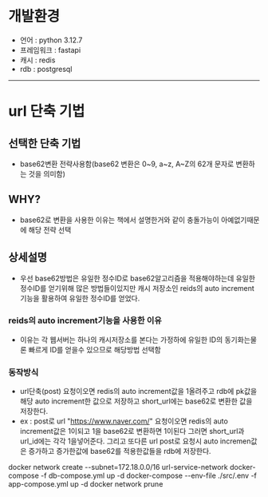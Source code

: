 # 개발환경
- 언어 : python 3.12.7
- 프레임워크 : fastapi
- 캐시 : redis
- rdb : postgresql
----
# url 단축 기법
## 선택한 단축 기법
- base62변환 전략사용함(base62 변환은 0~9, a~z, A~Z의 62개 문자로 변환하는 것을 의미함)
## WHY?
- base62로 변환을 사용한 이유는 책에서 설명한거와 같이 충돌가능이 아예없기때문에 해당 전략 선택

## 상세설명
- 우선 base62방법은 유일한 정수ID로 base62알고리즘을 적용해야하는데 유일한 정수ID를 얻기위해 많은 방법들이있지만 캐시 저장소인 reids의 auto increment기능을 활용하여 유일한 정수ID를 얻었다.
### reids의 auto increment기능을 사용한 이유
- 이유는 각 웹서버는 하나의 캐시저장소를 본다는 가정하에 유일한 ID의 동기화는물론 빠르게 ID를 얻을수 있으므로 해당방법 선택함
### 동작방식
- url단축(post) 요청이오면 redis의 auto increment값을 1올려주고 rdb에 pk값을 해당 auto increment한 값으로 저장하고 short_url에는 base62로 변환한 값을 저장한다.
- ex : post로 url "https://www.naver.com/" 요청이오면 redis의 auto increment값은 1이되고 1을 base62로 변환하면 1이된다 그러면 short_url과 url_id에는 각각 1을넣어준다. 그리고 또다른 url post로 요청시 auto incremen값은 증가하고 증가한값에 base62를 적용한값들을 rdb에 저장한다.

docker network create --subnet=172.18.0.0/16 url-service-network
docker-compose -f db-compose.yml up -d
docker-compose --env-file ./src/.env -f app-compose.yml up -d
docker network prune
